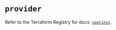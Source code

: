 # `provider`

Refer to the Terraform Registry for docs: [`spotinst`](https://registry.terraform.io/providers/spotinst/spotinst/1.184.0/docs).
